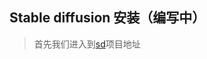 ## Stable diffusion 安装（编写中）

> 首先我们进入到[sd](https://github.com/AUTOMATIC1111/stable-diffusion-webui)项目地址
